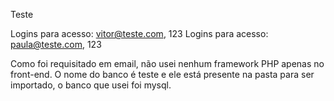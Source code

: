 Teste

Logins para acesso: vitor@teste.com, 123
Logins para acesso: paula@teste.com, 123

Como foi requisitado em email, não usei nenhum framework PHP apenas no front-end. 
O nome do banco é teste e ele está presente na pasta para ser importado, o banco que usei foi mysql. 
